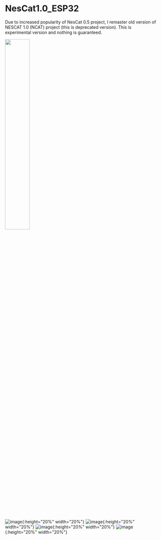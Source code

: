 # NesCat1.0_ESP32
Due to increased popularity of NesCat 0.5 project, I remaster old version of NESCAT 1.0 (NCAT) project (this is deprecated version).
This is experimental version and nothing is guaranteed.

<img src="https://user-images.githubusercontent.com/52428568/150863890-fe39ea11-f674-41f2-a46e-0e0826055f39.png" width="40%" height="40%">

![image](https://user-images.githubusercontent.com/52428568/150863890-fe39ea11-f674-41f2-a46e-0e0826055f39.png){:height="20%" width="20%"}
![image](https://user-images.githubusercontent.com/52428568/150863759-3df26a86-aade-4640-be4d-20b66a3612ad.png){:height="20%" width="20%"}
![image](https://user-images.githubusercontent.com/52428568/150863845-e1bf7aeb-ef39-42b4-a34f-76f2a1b48ae2.png){:height="20%" width="20%"}
![image](https://user-images.githubusercontent.com/52428568/150863936-93afac6d-d982-4868-ad80-450e77f94aab.png){:height="20%" width="20%"}
